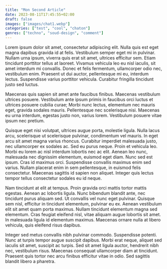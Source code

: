 ```yaml
---
title: "Mon Second Article"
date: 2023-08-11T17:45:55+02:00
draft: false
images: ["images/chat1.webp"]
categories: ["test", "cool", "chaton"]
genres: ["techno", "soud-design", "comment"]
---
```


Lorem ipsum dolor sit amet, consectetur adipiscing elit. Nulla quis est eget magna dapibus gravida id at felis. Vestibulum semper eget mi in pulvinar. Nullam urna ipsum, viverra quis erat sit amet, ultrices efficitur sem. Etiam tincidunt porttitor tellus at laoreet. Vivamus vehicula leo eu nisl iaculis, sit amet interdum mi convallis. Donec et felis fermentum, ullamcorper odio nec, vestibulum enim. Praesent ut dui auctor, pellentesque mi eu, interdum lectus. Suspendisse varius porttitor vehicula. Curabitur fringilla tincidunt justo sed luctus.

Maecenas quis sapien sit amet ante faucibus finibus. Maecenas vestibulum ultrices posuere. Vestibulum ante ipsum primis in faucibus orci luctus et ultrices posuere cubilia curae; Morbi nunc lectus, elementum nec mauris eget, gravida sodales mauris. Pellentesque nec scelerisque nisi. Maecenas eu urna interdum, egestas justo non, varius lorem. Vestibulum posuere vitae ipsum nec pretium.

Quisque eget nisi volutpat, ultrices augue porta, molestie ligula. Nulla lacus arcu, scelerisque ut scelerisque pulvinar, condimentum vel mauris. In eget arcu sit amet magna varius rhoncus. Curabitur imperdiet malesuada justo, nec ullamcorper ex sodales ac. Sed eu purus neque. Proin et vehicula leo. Morbi eu lorem ac nisl interdum lobortis nec ac elit. Aenean leo nunc, malesuada nec dignissim elementum, euismod eget diam. Nunc sed est ipsum. Cras id maximus orci. Suspendisse convallis maximus enim sed varius. Nullam placerat enim in sem pellentesque, in euismod felis consectetur. Maecenas sagittis id sapien non aliquet. Integer quis lectus tempor tellus consectetur sodales eu id neque.

Nam tincidunt at elit at tempus. Proin gravida orci mattis tortor mattis egestas. Aenean ac lobortis ligula. Nunc bibendum blandit ante, nec tincidunt purus aliquam sed. Ut convallis vel nunc eget pulvinar. Quisque sem nisl, efficitur in tincidunt elementum, pulvinar eu ex. Aenean vestibulum elit sit amet quam porta maximus. Nullam tincidunt elementum magna sed elementum. Cras feugiat eleifend nisl, vitae aliquam augue lobortis sit amet. In malesuada ligula id elementum maximus. Maecenas ornare nulla at libero vehicula, quis eleifend risus dapibus.

Integer sed metus convallis nibh pulvinar commodo. Suspendisse potenti. Nunc at turpis tempor augue suscipit dapibus. Morbi erat neque, aliquet sed iaculis sit amet, suscipit ac turpis. Sed sit amet ligula auctor, hendrerit nibh nec, vestibulum risus. Maecenas consequat ullamcorper diam at tincidunt. Praesent quis tortor nec arcu finibus efficitur vitae in odio. Sed sagittis blandit libero a pharetra.
